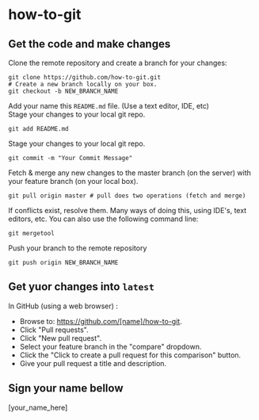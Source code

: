 how-to-git
==========

Get the code and make changes
-----------------------------

Clone the remote repository and create a branch for your changes:

```
git clone https://github.com/how-to-git.git
# Create a new branch locally on your box.
git checkout -b NEW_BRANCH_NAME 
```  

Add your name this `README.md` file.  (Use a text editor, IDE, etc) <br/>
Stage your changes to your local git repo.  

```
git add README.md 
```   

Stage your changes to your local git repo.

```
git commit -m "Your Commit Message"
```  

Fetch & merge any new changes to the master branch (on the server) with your feature branch (on your local box).  

```
git pull origin master # pull does two operations (fetch and merge)
```

If conflicts exist, resolve them.
Many ways of doing this, using IDE's, text editors, etc.
You can also use the following command line:

```
git mergetool
```  

Push your branch to the remote repository

```
git push origin NEW_BRANCH_NAME 
```

Get yuor changes into `latest`
-----------------------------

In GitHub (using a web browser) :

- Browse to: https://github.com/[name]/how-to-git.
- Click "Pull requests".
- Click "New pull request".
- Select your feature branch in the "compare" dropdown.
- Click the "Click to create a pull request for this comparison" button.
- Give your pull request a title and description.

Sign your name bellow
---------------------

[your_name_here]
